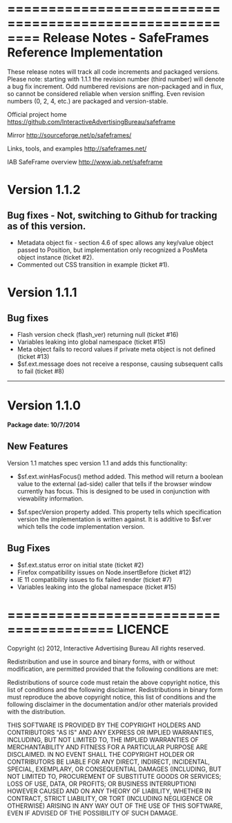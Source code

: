 
========================================================
  Release Notes - SafeFrames Reference Implementation
========================================================

These release notes will track all code increments and packaged versions.
Please note: starting with 1.1.1 the revision number (third number) 
will denote a bug fix increment. Odd numbered revisions are non-packaged
and in flux, so cannot be considered reliable when version sniffing.
Even revision numbers (0, 2, 4, etc.) are packaged and version-stable. 

Official project home
https://github.com/InteractiveAdvertisingBureau/safeframe

Mirror
http://sourceforge.net/p/safeframes/

Links, tools, and examples
http://safeframes.net/

IAB SafeFrame overview
http://www.iab.net/safeframe


Version 1.1.2
==============

Bug fixes - Not, switching to Github for tracking as of this version.
-----------
* Metadata object fix - section 4.6 of spec allows any key/value object passed to Position, 
  but implementation only recognized a PosMeta object instance (ticket #2).
* Commented out CSS transition in example (ticket #1).

Version 1.1.1
==============

Bug fixes
-----------
* Flash version check (flash_ver) returning null (ticket #16)
* Variables leaking into global namespace (ticket #15)
* Meta object fails to record values if private meta object is not defined (ticket #13)
* $sf.ext.message does not receive a response, causing subsequent calls to fail (ticket #8)



___

Version 1.1.0
==============
**Package date: 10/7/2014**

New Features
--------------

Version 1.1 matches spec version 1.1 and adds this functionality:

* $sf.ext.winHasFocus() method added. This method will return a boolean value to the 
  external (ad-side) caller that tells if the browser window currently has focus.
  This is designed to be used in conjunction with viewability information.
  
* $sf.specVersion property added. This property tells which specification version the
  implementation is written against. It is additive to $sf.ver which tells the 
  code implementation version.
  

Bug Fixes
--------------

* $sf.ext.status error on initial state (ticket #2)
* Firefox compatibility issues on Node.insertBefore (ticket #12)
* IE 11 compatibility issues to fix failed render (ticket #7)
* Variables leaking into the global namespace (ticket #15)









=======================================
LICENCE
=======================================
Copyright (c) 2012, Interactive Advertising Bureau
All rights reserved.

Redistribution and use in source and binary forms, with or without 
modification, are permitted provided that the following conditions 
are met:

Redistributions of source code must retain the above copyright notice, 
this list of conditions and the following disclaimer. Redistributions 
in binary form must reproduce the above copyright notice, this list 
of conditions and the following disclaimer in the documentation 
and/or other materials provided with the distribution.

THIS SOFTWARE IS PROVIDED BY THE COPYRIGHT HOLDERS AND CONTRIBUTORS 
"AS IS" AND ANY EXPRESS OR IMPLIED WARRANTIES, INCLUDING, BUT NOT 
LIMITED TO, THE IMPLIED WARRANTIES OF MERCHANTABILITY AND FITNESS 
FOR A PARTICULAR PURPOSE ARE DISCLAIMED. IN NO EVENT SHALL THE 
COPYRIGHT HOLDER OR CONTRIBUTORS BE LIABLE FOR ANY DIRECT, INDIRECT, 
INCIDENTAL, SPECIAL, EXEMPLARY, OR CONSEQUENTIAL DAMAGES (INCLUDING, 
BUT NOT LIMITED TO, PROCUREMENT OF SUBSTITUTE GOODS OR SERVICES; 
LOSS OF USE, DATA, OR PROFITS; OR BUSINESS INTERRUPTION) HOWEVER 
CAUSED AND ON ANY THEORY OF LIABILITY, WHETHER IN CONTRACT, STRICT 
LIABILITY, OR TORT (INCLUDING NEGLIGENCE OR OTHERWISE) ARISING IN 
ANY WAY OUT OF THE USE OF THIS SOFTWARE, EVEN IF ADVISED OF THE 
POSSIBILITY OF SUCH DAMAGE.



